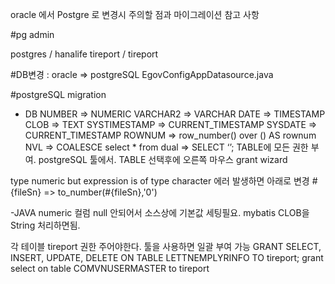 oracle 에서 Postgre 로 변경시 주의할 점과 마이그레이션 참고 사항

#pg admin

postgres / hanalife
tireport / tireport

#DB변경 : oracle => postgreSQL
EgovConfigAppDatasource.java

#postgreSQL migration
- DB
NUMBER => NUMERIC
VARCHAR2 => VARCHAR
DATE => TIMESTAMP
CLOB => TEXT
SYSTIMESTAMP => CURRENT_TIMESTAMP
SYSDATE => CURRENT_TIMESTAMP
ROWNUM  => row_number() over () AS rownum
NVL => COALESCE
select * from dual => SELECT ‘’;
TABLE에 모든 권한 부여. postgreSQL 툴에서. TABLE 선택후에 오른쪽 마우스 grant wizard

type numeric but expression is of type character 에러 발생하면 아래로 변경
#{fileSn} => to_number(#{fileSn},'0')



-JAVA
numeric 컬럼 null 안되어서 소스상에 기본값 세팅필요.
mybatis CLOB을 String 처리하면됨.


각 테이블 tireport 권한 주어야한다. 툴을 사용하면 일괄 부여 가능
GRANT SELECT, INSERT, UPDATE, DELETE ON TABLE LETTNEMPLYRINFO TO tireport;
grant select on table COMVNUSERMASTER to tireport